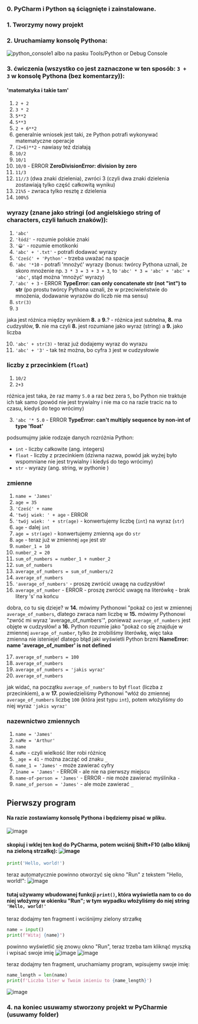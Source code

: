 ### 0. PyCharm i Python są ściągnięte i zainstalowane.


### 1. Tworzymy nowy projekt

### 2. Uruchamiamy konsolę Pythona:
![python_console1](https://user-images.githubusercontent.com/20053756/212992486-5a4abfa8-0ebf-4ac6-9bbc-64c08980a8d8.png)
albo na pasku Tools/Python or  Debug Console
### 3. ćwiczenia (wszystko co jest zaznaczone w ten sposób: `3 + 3` w konsolę Pythona (bez komentarzy)):
#### 'matematyka i takie tam'

1. `2 + 2`
2. `3 * 2`
3. `5**2`
4. `5**3`
5. `2 + 6**2` 
6. generalnie wniosek jest taki, ze Python potrafi wykonywać matematyczne operacje
7. `(2+6)**2` - nawiasy też działają
8. `10/2`
9. `10/1`
10. `10/0` - ERROR **ZeroDivisionError: division by zero**
11. `11/3`
12. `11//3` (dwa znaki dzielenia), zwróci 3 (czyli dwa znaki dzielenia zostawiają tylko część całkowitą wyniku)
13. `21%5` - zwraca tylko resztę z dzielenia
14. `100%5`
### wyrazy (znane jako stringi (od angielskiego string of characters, czyli łańuch znaków)):
1. `'abc'`
2. `'łódź'` - rozumie polskie znaki
3. `'😀'` - rozumie emotikonki
4. `'abc' + '.txt'` - potrafi dodawać wyrazy
5. `'Cześć' + 'Python'` - trzeba uważać na spacje
6. `'abc '*10` - potrafi 'mnożyć' wyrazy (bonus: twórcy Pythona uznali, że skoro mnożenie np. `3 * 3 = 3 + 3 + 3`, to `'abc' * 3 = 'abc' + 'abc' + 'abc'`, stąd można 'mnożyć' wyrazy)
7. `'abc' + 3` - ERROR **TypeError: can only concatenate str (not "int") to str** (po prostu twórcy Pythona uznali, że w przeciwieństwie do mnożenia, dodawanie wyrazów do liczb nie ma sensu)
8. `str(3)` 
9. `3`

jaka jest różnica między wynikiem **8.** a **9.**? - różnica jest subtelna, **8.** ma cudzysłów, **9.** nie ma
czyli **8.** jest rozumiane jako wyraz (string) a **9.** jako liczba

10. `'abc' + str(3)` - teraz już dodajemy wyraz do wyrazu 
11. `'abc' + '3'` - tak też można, bo cyfra `3` jest w cudzysłowie
### liczby z przecinkiem (`float`)
1. `10/2`
2. `2+3`

różnica jest taka, że raz mamy `5.0` a raz bez zera `5`, bo Python nie traktuje ich tak samo (powód nie jest trywialny i nie ma co na razie tracic na to czasu, kiedyś do tego wrócimy)

3. `'abc '* 5.0` - ERROR **TypeError: can't multiply sequence by non-int of type 'float'**

podsumujmy jakie rodzaje danych rozróżnia Python:
- `int` - liczby całkowite (ang. integers)
- `float` - liczby z przecinkiem (dziwna nazwa, powód jak wyżej było wspomniane nie jest trywialny i kiedyś do tego wrócimy)
- `str` - wyrazy (ang. string, w pythonie )

### zmienne
1. `name = 'James'`
2. `age = 35`
3. `'Cześć' + name`
4. `'twój wiek: ' + age` - ERROR
5. `'twój wiek: ' + str(age)` - konwertujemy liczbę (`int`) na wyraz (`str`)
6. `age` - dalej `int`
7. `age = str(age)` - konwertujemy zmienną `age` do `str`
8. `age` - teraz już w zmiennej `age` jest str
10. `number_1 = 10`
11. `number_2 = 20`
12. `sum_of_numbers = number_1 + number_2`
13. `sum_of_numbers`
14. `average_of_numbers = sum_of_numbers/2`
15. `average_of_numbers`
16. `'average_of_numbers'` - proszę zwrócić uwagę na cudzysłów!
17. `average_of_number` - ERROR - proszę zwrócić uwagę na literówkę - brak litery 's' na końcu

dobra, co tu się dzieje? w **14.** mówimy Pythonowi "pokaż co jest w zmiennej `average_of_numbers`, dlatego zwraca nam liczbę
w **15.** mówimy Pythonowi "zwróć mi wyraz 'average_of_numbers'", ponieważ `average_of_numbers` jest objęte w cudzysłów!
a **16.** Python rozumie jako "pokaż co się znajduje w zmiennej `average_of_number`, tylko że zrobiliśmy literówkę, więc taka zmienna nie istenieje! dlatego błąd jaki wyświetli Python brzmi **NameError: name 'average_of_number' is not defined**

17. `average_of_numbers = 100`
18. `average_of_numbers`
19. `average_of_numbers = 'jakis wyraz'`
20. `average_of_numbers`

jak widać, na początku `average_of_numbers` to był `float` (liczba z przecinkiem), a w **17.** powiedzieliśmy Pythonowi "włóż do zmiennej `average_of_numbers` liczbę `100` (która jest typu `int`), potem włożyliśmy do niej wyraz `'jakis wyraz'`

### nazewnictwo zmiennych
1. `name = 'James'`
2. `naMe = 'Arthur'`
3. `name`
4. `naMe` - czyli wielkość liter robi różnicę
5. `_age = 41` - można zacząć od znaku `_`
6. `name_1 = 'James'` - może zawierać cyfry
7. `1name = 'James'` - ERROR - ale nie na pierwszy miejscu
8. `name-of-person = 'James'` - ERROR - nie może zawierać myślinika `-`
9. `name_of_person = 'James'` - ale może zawierać `_`



## Pierwszy program
#### Na razie zostawiamy konsolę Pythona i będziemy pisać w pliku.
![image](https://user-images.githubusercontent.com/20053756/213012720-b409902a-a17e-4401-bb90-aca44579a8b7.png)

#### skopiuj i wklej ten kod do PyCharma, potem wciśnij Shift+F10 (albo kliknij na zieloną strzałkę): ![image](https://user-images.githubusercontent.com/20053756/213014317-d1b11d0f-53d3-47c9-b313-c73a245f9b7a.png)


```python
print('Hello, world!')
```
teraz automatycznie powinno otworzyć się okno "Run" z tekstem "Hello, world!": ![image](https://user-images.githubusercontent.com/20053756/213014709-12bc2317-2d60-48f3-a940-a1fbb6325afa.png)

#### tutaj używamy wbudowanej funkcji `print()`, która wyświetla nam to co do niej włożymy w okienku "Run"; w tym wypadku włożyliśmy do niej string `'Hello, world!'`


teraz dodajmy ten fragment i wciśnijmy zielony strzałkę 
```python
name = input()
print(f"Witaj {name}")
```
powinno wyświetlić się znowu okno "Run", teraz trzeba tam kliknąć myszką i wpisać swoje imię
![image](https://user-images.githubusercontent.com/20053756/213017660-5a489df2-ffa9-41b6-a261-b17ef65ff63e.png)
![image](https://user-images.githubusercontent.com/20053756/213017859-c31a12bb-9e05-48f9-be6a-a219480c9235.png)

teraz dodajmy ten fragment, uruchamiamy program, wpisujemy swoje imię:
```python
name_length = len(name)
print(f'Liczba liter w Twoim imieniu to {name_length}')
```
![image](https://user-images.githubusercontent.com/20053756/213018970-47926f17-967a-4044-ad65-30c79bec07d4.png)


### 4. na koniec usuwamy stworzony projekt w PyCharmie (usuwamy folder)
